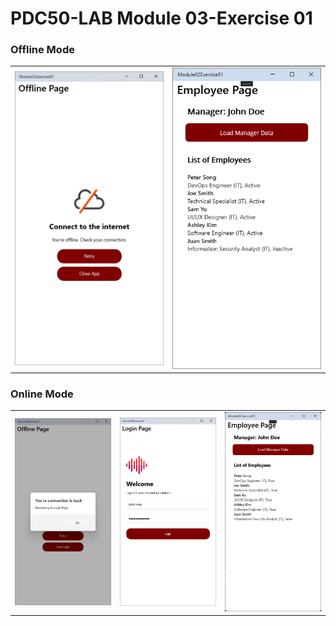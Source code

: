 # PDC50-LAB Module 03-Exercise 01

### Offline Mode
  <table>
    <tr>
      <td><img src="Screenshots/6.png" width="350"/></td>
      <td><img src="Screenshots/2.png" width="350"/></td>
    </tr>
  </table>

### Online Mode
  <table>
    <tr>
      <td><img src="Screenshots/3.png" width="300"/></td>
      <td><img src="Screenshots/4.png" width="300"/></td>
      <td><img src="Screenshots/5.png" width="300"/></td>
    </tr>
  </table>
